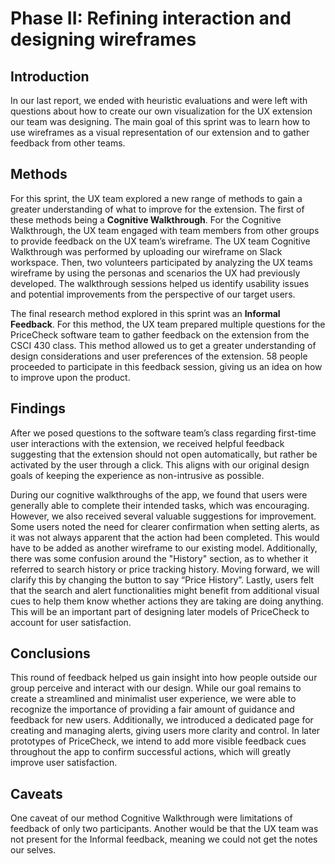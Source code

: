 # Phase II: Refining interaction and designing wireframes

## Introduction

In our last report, we ended with heuristic evaluations and were left with questions about how to create our own visualization for the UX extension our team was designing. The main goal of this sprint was to learn how to use wireframes as a visual representation of our extension and to gather feedback from other teams.

## Methods

For this sprint, the UX team explored a new range of methods to gain a greater understanding of what to improve for the extension. The first of these methods being a **Cognitive Walkthrough**. For the Cognitive Walkthrough, the UX team engaged with team members from other groups to provide feedback on the UX team’s wireframe. The UX team Cognitive Walkthrough was performed by uploading our wireframe on Slack workspace. Then, two volunteers participated by analyzing the UX teams wireframe  by using the personas and scenarios the UX had previously developed. The walkthrough sessions helped us identify usability issues and potential improvements from the perspective of our target users. 

The final research method explored in this sprint was an **Informal Feedback**. For this method, the UX team prepared multiple questions for the PriceCheck software team to gather feedback on the extension from the CSCI 430 class. This method allowed us to get a greater understanding of design considerations and user preferences of the extension. 58 people proceeded to participate in this feedback session, giving us an idea on how to improve upon the product.

## Findings

After we posed questions to the software team’s class regarding first-time user interactions with the extension, we received helpful feedback suggesting that the extension should not open automatically, but rather be activated by the user through a click. This aligns with our original design goals of keeping the experience as non-intrusive as possible.

During our cognitive walkthroughs of the app, we found that users were generally able to complete their intended tasks, which was encouraging. However, we also received several valuable suggestions for improvement. Some users noted the need for clearer confirmation when setting alerts, as it was not always apparent that the action had been completed.  This would have to be added as another wireframe to our existing model. Additionally, there was some confusion around the "History" section, as to whether it referred to search history or price tracking history.  Moving forward, we will clarify this by changing the button to say “Price History”. Lastly, users felt that the search and alert functionalities might benefit from additional visual cues to help them know whether actions they are taking are doing anything.  This will be an important part of designing later models of PriceCheck to account for user satisfaction.

## Conclusions

This round of feedback helped us gain insight into how people outside our group perceive and interact with our design. While our goal remains to create a streamlined and minimalist user experience, we were able to recognize the importance of providing a fair amount of guidance and feedback for new users. Additionally, we introduced a dedicated page for creating and managing alerts, giving users more clarity and control. In later prototypes of PriceCheck, we intend to add more visible feedback cues throughout the app to confirm successful actions, which will greatly improve user satisfaction.

## Caveats

One caveat of our method Cognitive Walkthrough were limitations of feedback of only two participants. Another would be that the UX team was not present for the Informal feedback, meaning we could not get the notes our selves.
